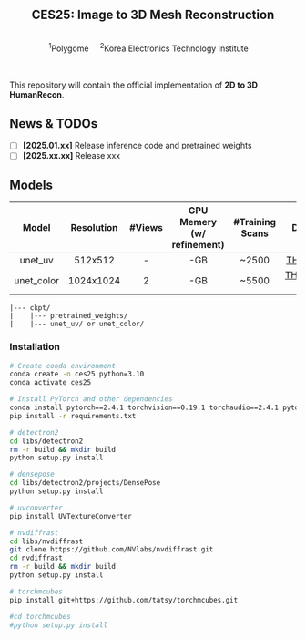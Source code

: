 <p align="center">

  <h2 align="center">CES25: Image to 3D Mesh Reconstruction </h2>
  <p align="center">
    <br>
    <sup>1</sup>Polygome &nbsp;&nbsp;&nbsp; <sup>2</sup>Korea Electronics Technology Institute   &nbsp;&nbsp;&nbsp;
    <br>
    </br>
  </p>
    </p>

<div align="left">
  <br>
  This repository will contain the official implementation of <strong>2D to 3D HumanRecon</strong>.
</div>


## News & TODOs
- [ ] **[2025.01.xx]** Release inference code and pretrained weights
- [ ] **[2025.xx.xx]** Release xxx

## Models

|Model        | Resolution|#Views    |GPU Memery<br>(w/ refinement)|#Training Scans|Datasets|
|:-----------:|:---------:|:--------:|:--------:|:--------:|:--------:|
|unet_uv      |512x512    |-         |-GB    |~2500     |[THuman2.1](https://github.com/ytrock/THuman2.0-Dataset)|
|unet_color   |1024x1024  |2         |-GB    |~5500     |[THuman2.1](https://github.com/ytrock/THuman2.0-Dataset), [2K2K](https://github.com/SangHunHan92/2K2K)|

```
|--- ckpt/
|    |--- pretrained_weights/
|    |--- unet_uv/ or unet_color/
```

### Installation
```bash
# Create conda environment
conda create -n ces25 python=3.10
conda activate ces25

# Install PyTorch and other dependencies
conda install pytorch==2.4.1 torchvision==0.19.1 torchaudio==2.4.1 pytorch-cuda=12.4 -c pytorch -c nvidia
pip install -r requirements.txt

# detectron2
cd libs/detectron2
rm -r build && mkdir build
python setup.py install

# densepose
cd libs/detectron2/projects/DensePose
python setup.py install

# uvconverter
pip install UVTextureConverter

# nvdiffrast
cd libs/nvdiffrast
git clone https://github.com/NVlabs/nvdiffrast.git
cd nvdiffrast
rm -r build && mkdir build
python setup.py install

# torchmcubes
pip install git+https://github.com/tatsy/torchmcubes.git

#cd torchmcubes
#python setup.py install
```



